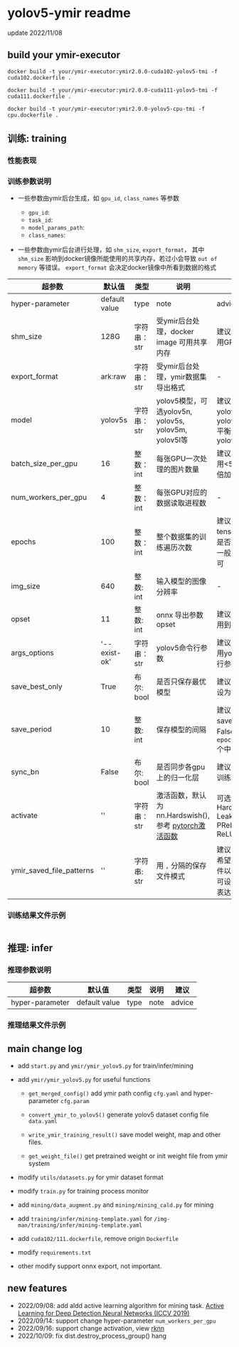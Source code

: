 # yolov5-ymir readme
update 2022/11/08

## build your ymir-executor

```
docker build -t your/ymir-executor:ymir2.0.0-cuda102-yolov5-tmi -f cuda102.dockerfile .

docker build -t your/ymir-executor:ymir2.0.0-cuda111-yolov5-tmi -f cuda111.dockerfile .

docker build -t your/ymir-executor:ymir2.0.0-yolov5-cpu-tmi -f cpu.dockerfile .
```

## 训练: training

### 性能表现

### 训练参数说明

- 一些参数由ymir后台生成，如 `gpu_id`, `class_names` 等参数
  - `gpu_id`:
  - `task_id`:
  - `model_params_path`:
  - `class_names`:

- 一些参数由ymir后台进行处理，如 `shm_size`, `export_format`， 其中 `shm_size` 影响到docker镜像所能使用的共享内存，若过小会导致 `out of memory` 等错误。 `export_format` 会决定docker镜像中所看到数据的格式



| 超参数 | 默认值 | 类型 | 说明 | 建议 |
| - | - | - | - | - |
| hyper-parameter | default value | type | note | advice |
| shm_size | 128G | 字符串：str | 受ymir后台处理，docker image 可用共享内存 | 建议大小：镜像占用GPU数 * 32G |
| export_format | ark:raw | 字符串：str | 受ymir后台处理，ymir数据集导出格式 | - |
| model | yolov5s | 字符串：str | yolov5模型，可选yolov5n, yolov5s, yolov5m, yolov5l等 | 建议：速度快选yolov5n, 精度高选yolov5l, yolov5x, 平衡选yolov5s或yolov5m |
| batch_size_per_gpu | 16 | 整数：int | 每张GPU一次处理的图片数量 | 建议大小：显存占用<50% 可增加2倍加快训练速度 |
| num_workers_per_gpu | 4 | 整数：int | 每张GPU对应的数据读取进程数 | - |
| epochs | 100 | 整数：int | 整个数据集的训练遍历次数 | 建议：必要时分析tensorboard确定是否有必要改变，一般采用默认值即可 |
| img_size | 640 | 整数: int | 输入模型的图像分辨率 | - |
| opset | 11 | 整数: int | onnx 导出参数 opset | 建议：一般不需要用到onnx，不必改 |
| args_options | '--exist-ok' | 字符串：str | yolov5命令行参数 | 建议：专业用户可用yolov5所有命令行参数 |
| save_best_only | True | 布尔: bool | 是否只保存最优模型 | 建议：为节省空间设为True即可 |
| save_period | 10 | 整数: int | 保存模型的间隔 | 建议：当save_best_only为False时，可保存 `epoch/save_period` 个中间结果
| sync_bn | False | 布尔: bool | 是否同步各gpu上的归一化层 | 建议：开启以提高训练稳定性及精度 |
| activate | '' | 字符串：str | 激活函数，默认为nn.Hardswish(), 参考 [pytorch激活函数](https://pytorch.org/docs/stable/nn.html#non-linear-activations-weighted-sum-nonlinearity) | 可选值: ELU, Hardswish, LeakyReLU, PReLU, ReLU, ReLU6, SiLU, ... |
| ymir_saved_file_patterns | '' | 字符串: str | 用 `,` 分隔的保存文件模式 | 建议：专业用户当希望过滤保存的文件以节省空间时，可设置配置的正则表达式 |

### 训练结果文件示例
```

```

## 推理: infer

### 推理参数说明

| 超参数 | 默认值 | 类型 | 说明 | 建议 |
| - | - | - | - | - |
| hyper-parameter | default value | type | note | advice |


### 推理结果文件示例

## main change log

- add `start.py` and `ymir/ymir_yolov5.py` for train/infer/mining

- add `ymir/ymir_yolov5.py` for useful functions

    - `get_merged_config()` add ymir path config `cfg.yaml` and hyper-parameter `cfg.param`

    - `convert_ymir_to_yolov5()` generate yolov5 dataset config file `data.yaml`

    - `write_ymir_training_result()` save model weight, map and other files.

    - `get_weight_file()` get pretrained weight or init weight file from ymir system

- modify `utils/datasets.py` for ymir dataset format

- modify `train.py` for training process monitor

- add `mining/data_augment.py` and `mining/mining_cald.py` for mining

- add `training/infer/mining-template.yaml` for `/img-man/training/infer/mining-template.yaml`

- add `cuda102/111.dockerfile`, remove origin `Dockerfile`

- modify `requirements.txt`

- other modify support onnx export, not important.

## new features

- 2022/09/08: add aldd active learning algorithm for mining task. [Active Learning for Deep Detection Neural Networks (ICCV 2019)](https://gitlab.com/haghdam/deep_active_learning)
- 2022/09/14: support change hyper-parameter `num_workers_per_gpu`
- 2022/09/16: support change activation, view [rknn](https://github.com/airockchip/rknn_model_zoo/tree/main/models/vision/object_detection/yolov5-pytorch)
- 2022/10/09: fix dist.destroy_process_group() hang
